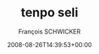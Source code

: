 ---
title: 'tenpo seli'
posts: 24
hash: 'mVoaGCcX'
author: 'François SCHWICKER'
date: 2008-08-26T14:39:53+00:00
sources:
  - https://tokipona.yahoogroups.narkive.com/mVoaGCcX
---